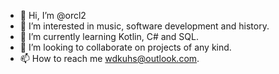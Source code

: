 - 👋 Hi, I’m @orcl2
- 👀 I’m interested in music, software development and history.
- 🌱 I’m currently learning Kotlin, C# and SQL.
- 💞️ I’m looking to collaborate on projects of any kind.
- 📫 How to reach me wdkuhs@outlook.com.

